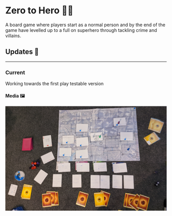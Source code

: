 # Zero to Hero 🦸‍♂️

A board game where players start as a normal person and by the end of the game have levelled up to a full on superhero through tackling crime and villains.

<!-- ## Next Steps ⏭

Section to explain what to work on next

- [Will fill in when 1st sprint is complete] -->

## Updates 🔼

---

### Current

Working towards the first play testable version

#### Media 🖼

![Zero to Hero](../assets/zero-to-hero-001.jpg)
